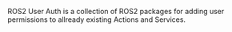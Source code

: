 ROS2 User Auth is a collection of ROS2 packages for adding user permissions to allready existing Actions and Services.
